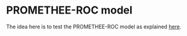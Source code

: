 # PROMETHEE-ROC model

The idea here is to test the PROMETHEE-ROC model as explained
[here](https://www.hindawi.com/journals/mpe/2015/530615/).
